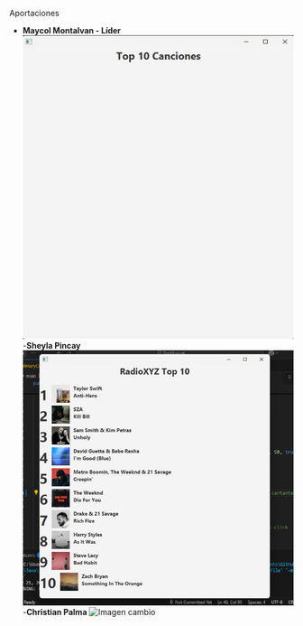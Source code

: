 Aportaciones
- **Maycol Montalvan - Líder**
![Imagen1](TopMusical/img/maycol.png)
-**Sheyla Pincay**
 ![alt text](image.png) 
 -**Christian Palma**
 ![Imagen cambio](numero1.png) 
